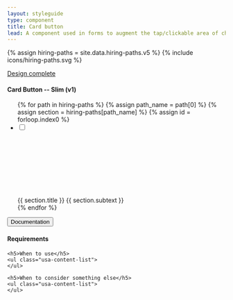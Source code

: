 ```yaml
---
layout: styleguide
type: component
title: Card button
lead: A component used in forms to augment the tap/clickable area of checkboxes and radio buttons.
---
```


{% assign hiring-paths = site.data.hiring-paths.v5 %}
{% include icons/hiring-paths.svg %}

<a href="{{ site.baseurl }}/getting-started/#maturity" class="usa-label maturity design_complete">
  Design complete
</a>

<h4 class="usa-heading-alt" id="results">Card Button -- Slim (v1)</h4>
<div class="preview" id="code-1">
  <ul class="usajobs-card-buttons">
      {% for path in hiring-paths %}
      {%   assign path_name = path[0] %}
      {%   assign section = hiring-paths[path_name] %}
      {%  assign id = forloop.index0 %}
    <li class="usajobs-card-button--slim">
      <input type="checkbox" value="{{ id }}" name="hiring_paths[]" id="hiring_path_ids_{{ id }}">
      <label for="hiring_path_ids_{{ id }}">
        <div class="usajobs-unique-hiring-paths__icon">
          <svg class="usajobs-icon--hiring-path">
            <use xlink:href="#{{ section.icon }}"></use>
          </svg>
        </div>
        {{ section.title }}
        <span class="usajobs-card-button__sub-text usajobs-card-button--slim__sub-text-with-icon">
          {{ section.subtext }}
        </span>
      </label>
    </li>
    {% endfor %}
  </ul>
</div>

<div class="usa-accordion-bordered usa-accordion-docs">
  <button class="usa-button-unstyled usa-accordion-button"
      aria-expanded="true" aria-controls="doc-3">
    Documentation
  </button>
  <div id="doc-3" aria-hidden="false" class="usa-accordion-content">
    <h4 class="usa-heading">Requirements</h4>
    <ul class="usa-content-list">
    </ul>

    <h5>When to use</h5>
    <ul class="usa-content-list">
    </ul>

    <h5>When to consider something else</h5>
    <ul class="usa-content-list">
    </ul>
  </div>
</div>
